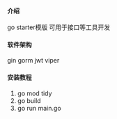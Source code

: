 #### 介绍
go starter模版
可用于接口等工具开发

#### 软件架构
gin
gorm
jwt
viper


#### 安装教程

1.  go mod tidy
2.  go build
3.  go run main.go